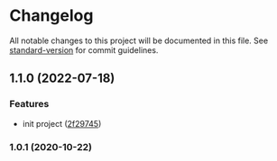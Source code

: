 # Changelog

All notable changes to this project will be documented in this file. See [standard-version](https://github.com/conventional-changelog/standard-version) for commit guidelines.

## 1.1.0 (2022-07-18)


### Features

* init project ([2f29745](https://git-codecommit.us-east-2.amazonaws.com///commit/2f2974542b5a6ae32edfc028873b81196a2fb959))

### 1.0.1 (2020-10-22)

